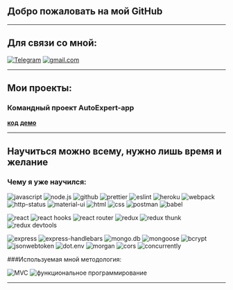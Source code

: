 ## Добро пожаловать на мой GitHub

___

## Для связи со мной:
[![Telegram](https://img.shields.io/badge/Telegram-red?style=social&logo=telegram)](https://t.me/deni_1001)
[![gmail.com](https://img.shields.io/badge/deni.akhmatukaev@gmail.com-red?style=social&logo=gmail)](#)
___
## Мои проекты:
### Командный проект AutoExpert-app

**[код](https://github.com/deni-in/autoexpert-app)**
**[демо](https://autoexpert-app.herokuapp.com/)**

___

## Научиться можно всему, нужно лишь время и желание

### Чему я уже научился:
![javascript](https://img.shields.io/badge/-JAVASCRIPT-000000?style=for-the-badge&logo=javascript&logoColor=)
![node.js](https://img.shields.io/badge/-NODE.JS-000000?style=for-the-badge&logo=NODE.JS&logoColor=)
![github](https://img.shields.io/badge/-GITHUB-000000?style=for-the-badge&logo=GITHUB&logoColor=)
![prettier](https://img.shields.io/badge/-PRETTIER-000000?style=for-the-badge&logo=PRETTIER&logoColor=)
![eslint](https://img.shields.io/badge/-ESLINT-000000?style=for-the-badge&logo=ESLINT&logoColor=)
![heroku](https://img.shields.io/badge/-HEROKU-000000?style=for-the-badge&logo=HEROKU&logoColor=)
![webpack](https://img.shields.io/badge/-WEBPACK-000000?style=for-the-badge&logo=WEBPACK&logoColor=)
![http-status](https://img.shields.io/badge/-HTTP--STATUS-000000?style=for-the-badge&logo=&logoColor=)
![material-ui](https://img.shields.io/badge/-MATERIAL--UI-000000?style=for-the-badge&logo=-UI&logoColor=)
![html](https://img.shields.io/badge/-HTML5-000000?style=for-the-badge&logo=HTML5&logoColor=)
![css](https://img.shields.io/badge/-CSS3-000000?style=for-the-badge&logo=CSS3&logoColor=)
![postman](https://img.shields.io/badge/-POSTMAN-000000?style=for-the-badge&logo=POSTMAN&logoColor=)
![babel](https://img.shields.io/badge/-BABEL-000000?style=for-the-badge&logo=BABEL&logoColor=)

![react](https://img.shields.io/badge/-REACT-000000?style=for-the-badge&logo=REACT&logoColor=)
![react hooks](https://img.shields.io/badge/-REACT_HOOKS-000000?style=for-the-badge&logo=REACT&logoColor=)
![react router](https://img.shields.io/badge/-REACT_ROUTER-000000?style=for-the-badge&logo=REACT&logoColor=)
![redux](https://img.shields.io/badge/-REDUX-000000?style=for-the-badge&logo=REDUX&logoColor=)
![redux thunk](https://img.shields.io/badge/-REDUX_THUNK-000000?style=for-the-badge&logo=REDUX&logoColor=)
![redux devtools](https://img.shields.io/badge/-REDUX_DEVTOOLS-000000?style=for-the-badge&logo=REDUX&logoColor=)

![express](https://img.shields.io/badge/-EXPRESS-000000?style=for-the-badge&logo=EXPRESS&logoColor=)
![express-handlebars](https://img.shields.io/badge/-EXPRESS--HANDLEBARS-000000?style=for-the-badge&logo=&logoColor=fff)
![mongo.db](https://img.shields.io/badge/-MONGO_DB-000000?style=for-the-badge&logo=MONGODB&logoColor=)
![mongoose](https://img.shields.io/badge/-MONGOOSE-000000?style=for-the-badge&logo=&logoColor=fff)
![bcrypt](https://img.shields.io/badge/-BCRYPT-000000?style=for-the-badge&logo=&logoColor=fff)
![jsonwebtoken](https://img.shields.io/badge/-JSONWEBTOKEN-000000?style=for-the-badge&logo=&logoColor=fff)
![dot.env](https://img.shields.io/badge/-DOTENV-000000?style=for-the-badge&logo=&logoColor=fff)
![morgan](https://img.shields.io/badge/-MORGAN-000000?style=for-the-badge&logo=&logoColor=fff)
![cors](https://img.shields.io/badge/-CORS-000000?style=for-the-badge&logo=&logoColor=fff)
![concurrently](https://img.shields.io/badge/-CONCURRENTLY-000000?style=for-the-badge&logo=&logoColor=)

###Используемая мной методология:

![MVC](https://img.shields.io/badge/-MVC-4a4a4a?style=for-the-badge)
![функциональное программирование](https://img.shields.io/badge/-функциональное--программирование-4a4a4a?style=for-the-badge)

---
